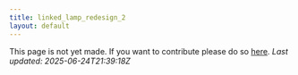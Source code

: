 ```yaml
---
title: linked_lamp_redesign_2
layout: default
---
```


This page is not yet made. If you want to contribute please do so [here](https://github.com/CrazyH2/Bigstone/blob/wiki/components/linked_lamp_redesign_2.md).
_Last updated: 2025-06-24T21:39:18Z_

